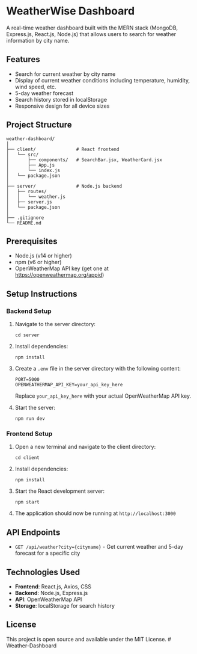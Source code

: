 # WeatherWise Dashboard

A real-time weather dashboard built with the MERN stack (MongoDB, Express.js, React.js, Node.js) that allows users to search for weather information by city name.

## Features

- Search for current weather by city name
- Display of current weather conditions including temperature, humidity, wind speed, etc.
- 5-day weather forecast
- Search history stored in localStorage
- Responsive design for all device sizes

## Project Structure

```
weather-dashboard/
│
├── client/               # React frontend
│   └── src/
│       ├── components/   # SearchBar.jsx, WeatherCard.jsx
│       ├── App.js
│       └── index.js
│   └── package.json
│
├── server/               # Node.js backend
│   ├── routes/
│   │   └── weather.js
│   ├── server.js
│   └── package.json
│
├── .gitignore
└── README.md
```

## Prerequisites

- Node.js (v14 or higher)
- npm (v6 or higher)
- OpenWeatherMap API key (get one at https://openweathermap.org/appid)

## Setup Instructions

### Backend Setup

1. Navigate to the server directory:
   ```
   cd server
   ```

2. Install dependencies:
   ```
   npm install
   ```

3. Create a `.env` file in the server directory with the following content:
   ```
   PORT=5000
   OPENWEATHERMAP_API_KEY=your_api_key_here
   ```
   Replace `your_api_key_here` with your actual OpenWeatherMap API key.

4. Start the server:
   ```
   npm run dev
   ```

### Frontend Setup

1. Open a new terminal and navigate to the client directory:
   ```
   cd client
   ```

2. Install dependencies:
   ```
   npm install
   ```

3. Start the React development server:
   ```
   npm start
   ```

4. The application should now be running at `http://localhost:3000`

## API Endpoints

- `GET /api/weather?city={cityname}` - Get current weather and 5-day forecast for a specific city

## Technologies Used

- **Frontend**: React.js, Axios, CSS
- **Backend**: Node.js, Express.js
- **API**: OpenWeatherMap API
- **Storage**: localStorage for search history

## License

This project is open source and available under the MIT License.
#   W e a t h e r - D a s h b o a r d  
 